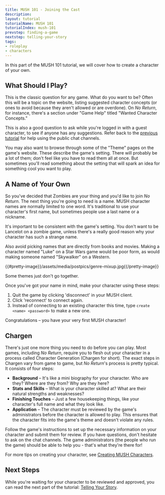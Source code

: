 ```yaml
---
title: MUSH 101 - Joining the Cast
description:
layout: tutorial
tutorialName: MUSH 101
tutorialIndex: mush-101
prevstep: finding-a-game
nextstep: telling-your-story
tags: 
- roleplay
- characters
---
```


In this part of the MUSH 101 tutorial, we will cover how to create a character of your own.  

## What Should I Play?

This is the classic question for any game.  What do you want to be?   Often this will be a topic on the website, listing suggested character concepts (or ones to avoid because they aren't allowed or are overdone).    On *No Return*, for instance, there's a section under "Game Help" titled "Wanted Character Concepts."

This is also a good question to ask while you're logged in with a guest character, to see if anyone has any suggestions.    Refer back to the [previous tutorial](/mush-101/connecting-and-commo) for help using the public chat channels.

You may also want to browse through some of the "Theme" pages on the game's website.  These describe the game's setting.   There will probably be a lot of them; don't feel like you have to read them all at once.  But sometimes you'll read something about the setting that will spark an idea for something cool you want to play.

## A Name of Your Own

So you've decided that Zombies are your thing and you'd like to join *No Return*.  The next thing you're going to need is a name.   MUSH character names are normally limited to one word.  It's traditional to use your character's first name, but sometimes people use a last name or a nickname.

It's important to be consistent with the game's setting.   You don't want to be Lancelot on a zombie game, unless there's a really good reason why your character has such a strange name. 

Also avoid picking names that are directly from books and movies.   Making a character named "Luke" on a Star Wars game would be poor form, as would making someone named "Skywalker" on a Western.

{{#pretty-image}}/assets/media/postpics/genre-mixup.jpg{{/pretty-image}}
<div class="caption">Some themes just don't go together.</div>

Once you've got your name in mind, make your character using these steps:

1. Quit the game by clicking 'disconnect' in your MUSH client.
2. Click 'reconnect' to connect again.  
3. Instead of connecting to an existing character this time, type `create <name> <password>` to make a new one.

Congratulations – you have your very first MUSH character!

## Chargen

There's just one more thing you need to do before you can play.  Most games, including *No Return*, require you to flesh out your character in a process called Character Generation (Chargen for short).   The exact steps in Chargen vary from game to game, but *No Return*'s process is pretty typical.  It consists of four steps:

* **Background** – It's like a mini biography for your character.  Who are they?  Where are they from?   Why are they here?
* **Stats and Skills** – What is your character skilled at?  What are their natural strengths and weaknesses?
* **Finishing Touches** – Just a few housekeeping things, like your character's full name and what they look like.
* **Application** – The character must be reviewed by the game's administrators  before the character is allowed to play.  This ensures that the character fits into the game's theme and doesn't violate any rules.

Follow the game's instructions to set up the necessary information on your character and submit them for review.  If you have questions, don't hesitate to ask on the chat channels.  The game administrators (the people who run the game) should be able to help you - that's what they're there for!

For more tips on creating your character, see [Creating MUSH Characters](/articles/creating-mush-characters).

## Next Steps

While you're waiting for your character to be reviewed and approved, you can read the next part of the tutorial: [Telling Your Story](/mush-101/telling-your-story).
